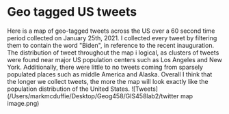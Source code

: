 # Geo tagged US tweets
Here is a map of geo-tagged tweets across the US over a 60 second time period collected on January 25th, 2021. 
I collected every tweet by filtering them to contain the word "Biden", in reference to the recent inauguration.
The distribution of tweet throughout the map i logical, as clusters of tweets were found near major US population centers 
such as Los Angeles and New York. Additionally, there were little to no tweets coming from sparsely populated places such as 
middle America and Alaska. Overall I think that the longer we collect tweets, the more the map will look exactly like 
the population distribution of the United States.
![Tweets](/Users/markmcduffie/Desktop/Geog458/GIS458lab2/twitter map image.png)

